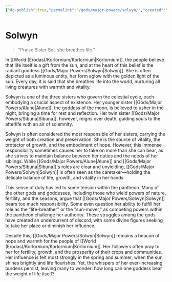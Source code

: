 ```yaml
---
{"dg-publish":true,"permalink":"/gods/major-powers/solwyn/","created":"2025-03-01T00:29:45.028-07:00"}
---
```


# Solwyn
> "Praise Sister Sol, she breathes life."

In [[World (Erodas)/Korlornium/Korlornium\|Korlornium]], the people believe that life itself is a gift from the sun, and at the heart of this belief is the radiant goddess [[Gods/Major Powers/Solwyn\|Solwyn]]. She is often depicted as a luminous entity, her form aglow with the golden light of the sun. Every day, it is said that she breathes life into the world, nurturing all living creatures with warmth and vitality.

Solwyn is one of the three sisters who govern the celestial cycle, each embodying a crucial aspect of existence. Her younger sister [[Gods/Major Powers/Alune\|Alune]], the goddess of the moon, is believed to usher in the night, bringing a time for rest and reflection. Her twin sister [[Gods/Major Powers/Sibuna\|Sibuna]], however, reigns over death, guiding souls to the afterlife with an air of solemnity.

Solwyn is often considered the most responsible of her sisters, carrying the weight of both creation and preservation. She is the source of vitality, the protector of growth, and the embodiment of hope. However, this immense responsibility sometimes causes her to take on more than she can bear, as she strives to maintain balance between her duties and the needs of her siblings. While [[Gods/Major Powers/Alune\|Alune]] and [[Gods/Major Powers/Sibuna\|Sibuna]]'s roles are clear and unyielding, [[Gods/Major Powers/Solwyn\|Solwyn]] is often seen as the caretaker—holding the delicate balance of life, growth, and vitality in her hands.

This sense of duty has led to some tension within the pantheon. Many of the other gods and goddesses, including those who wield powers of nature, fertility, and the seasons, argue that [[Gods/Major Powers/Solwyn\|Solwyn]] bears too much responsibility. Some even question her ability to fulfill her role as the "life-breather" or the "sun-mover," as competing powers within the pantheon challenge her authority. These struggles among the gods have created an undercurrent of discord, with some divine figures seeking to take her place or diminish her influence.

Despite this, [[Gods/Major Powers/Solwyn\|Solwyn]] remains a beacon of hope and warmth for the people of [[World (Erodas)/Korlornium/Korlornium\|Korlornium]]. Her followers often pray to her for fertility, growth, and the prosperity of their crops and communities. Her influence is felt most strongly in the spring and summer, when the sun shines brightly and life flourishes. Yet, the whispers of her ever-increasing burdens persist, leaving many to wonder: how long can one goddess bear the weight of life itself?